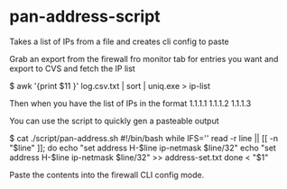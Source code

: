# pan-address-script
Takes a list of IPs from a file and creates cli config to paste

Grab an export from the firewall fro monitor tab for entries you want and export to CVS and fetch the IP list 

$ awk '{print $11 }' log.csv.txt | sort | uniq.exe > ip-list

Then when you have the list of IPs in the format
1.1.1.1
1.1.1.2
1.1.1.3

You can use the script to quickly gen a pasteable output

$ cat ./script/pan-address.sh
#!/bin/bash
while IFS='' read -r line || [[ -n "$line" ]]; do
    echo "set address H-$line ip-netmask $line/32"
    echo "set address H-$line ip-netmask $line/32" >> address-set.txt
done < "$1"

Paste the contents into the firewall CLI config mode.

